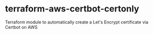 # terraform-aws-certbot-certonly
Terraform module to automatically create a Let's Encrypt certificate via Certbot on AWS
